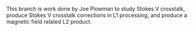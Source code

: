 This branch is work done by Joe Plowman to study Stokes V crosstalk, produce Stokes V crosstalk corrections in L1 processing, and produce a magnetic field related L2 product.

